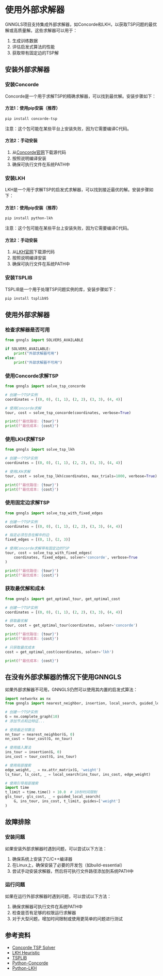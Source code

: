 # 使用外部求解器

GNNGLS项目支持集成外部求解器，如Concorde和LKH，以获取TSP问题的最优解或高质量解。这些求解器可以用于：

1. 生成训练数据
2. 评估启发式算法的性能
3. 获取带有固定边的TSP解

## 安装外部求解器

### 安装Concorde

Concorde是一个用于求解TSP的精确求解器，可以找到最优解。安装步骤如下：

#### 方法1：使用pip安装（推荐）

```bash
pip install concorde-tsp
```

注意：这个包可能在某些平台上安装失败，因为它需要编译C代码。

#### 方法2：手动安装

1. 从[Concorde官网](http://www.math.uwaterloo.ca/tsp/concorde.html)下载源代码
2. 按照说明编译安装
3. 确保可执行文件在系统PATH中

### 安装LKH

LKH是一个用于求解TSP的启发式求解器，可以找到接近最优的解。安装步骤如下：

#### 方法1：使用pip安装（推荐）

```bash
pip install python-lkh
```

注意：这个包可能在某些平台上安装失败，因为它需要编译C代码。

#### 方法2：手动安装

1. 从[LKH官网](http://www.akira.ruc.dk/~keld/research/LKH/)下载源代码
2. 按照说明编译安装
3. 确保可执行文件在系统PATH中

### 安装TSPLIB

TSPLIB是一个用于处理TSP问题实例的库，安装步骤如下：

```bash
pip install tsplib95
```

## 使用外部求解器

### 检查求解器是否可用

```python
from gnngls import SOLVERS_AVAILABLE

if SOLVERS_AVAILABLE:
    print("外部求解器可用")
else:
    print("外部求解器不可用")
```

### 使用Concorde求解TSP

```python
from gnngls import solve_tsp_concorde

# 创建一个TSP实例
coordinates = [(0, 0), (1, 1), (2, 2), (3, 3), (4, 4)]

# 使用Concorde求解
tour, cost = solve_tsp_concorde(coordinates, verbose=True)

print(f"最优路径: {tour}")
print(f"最优成本: {cost}")
```

### 使用LKH求解TSP

```python
from gnngls import solve_tsp_lkh

# 创建一个TSP实例
coordinates = [(0, 0), (1, 1), (2, 2), (3, 3), (4, 4)]

# 使用LKH求解
tour, cost = solve_tsp_lkh(coordinates, max_trials=1000, verbose=True)

print(f"最优路径: {tour}")
print(f"最优成本: {cost}")
```

### 使用固定边求解TSP

```python
from gnngls import solve_tsp_with_fixed_edges

# 创建一个TSP实例
coordinates = [(0, 0), (1, 1), (2, 2), (3, 3), (4, 4)]

# 指定必须包含在解中的边
fixed_edges = [(0, 1), (2, 3)]

# 使用Concorde求解带有固定边的TSP
tour, cost = solve_tsp_with_fixed_edges(
    coordinates, fixed_edges, solver='concorde', verbose=True
)

print(f"最优路径: {tour}")
print(f"最优成本: {cost}")
```

### 获取最优解和成本

```python
from gnngls import get_optimal_tour, get_optimal_cost

# 创建一个TSP实例
coordinates = [(0, 0), (1, 1), (2, 2), (3, 3), (4, 4)]

# 获取最优解
tour, cost = get_optimal_tour(coordinates, solver='concorde')

print(f"最优路径: {tour}")
print(f"最优成本: {cost}")

# 只获取最优成本
cost = get_optimal_cost(coordinates, solver='lkh')

print(f"最优成本: {cost}")
```

## 在没有外部求解器的情况下使用GNNGLS

如果外部求解器不可用，GNNGLS仍然可以使用其内置的启发式算法：

```python
import networkx as nx
from gnngls import nearest_neighbor, insertion, local_search, guided_local_search, tour_cost

# 创建一个TSP实例
G = nx.complete_graph(10)
# 添加节点和边特征...

# 使用最近邻算法
nn_tour = nearest_neighbor(G, 0)
nn_cost = tour_cost(G, nn_tour)

# 使用插入算法
ins_tour = insertion(G, 0)
ins_cost = tour_cost(G, ins_tour)

# 使用局部搜索
edge_weight, _ = nx.attr_matrix(G, 'weight')
ls_tour, ls_cost, _ = local_search(ins_tour, ins_cost, edge_weight)

# 使用引导局部搜索
import time
t_limit = time.time() + 10.0  # 10秒时间限制
gls_tour, gls_cost, _ = guided_local_search(
    G, ins_tour, ins_cost, t_limit, guides=['weight']
)
```

## 故障排除

### 安装问题

如果安装外部求解器时遇到问题，可以尝试以下方法：

1. 确保系统上安装了C/C++编译器
2. 在Linux上，确保安装了必要的开发包（如build-essential）
3. 尝试手动安装求解器，然后将可执行文件路径添加到系统PATH中

### 运行问题

如果在运行外部求解器时遇到问题，可以尝试以下方法：

1. 确保求解器可执行文件在系统PATH中
2. 检查是否有足够的权限运行求解器
3. 对于大型问题，增加时间限制或使用更简单的问题进行测试

## 参考资料

- [Concorde TSP Solver](http://www.math.uwaterloo.ca/tsp/concorde.html)
- [LKH Heuristic](http://www.akira.ruc.dk/~keld/research/LKH/)
- [TSPLIB](https://github.com/rhgrant10/tsplib95)
- [Python-Concorde](https://github.com/jvkersch/pyconcorde)
- [Python-LKH](https://github.com/jcmvbkbc/python-lkh)